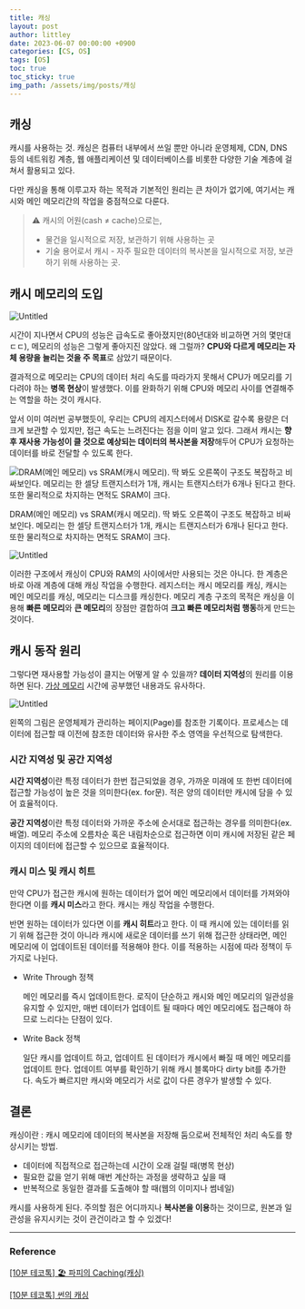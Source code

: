 ```yaml
---
title: 캐싱
layout: post
author: littley
date: 2023-06-07 00:00:00 +0900
categories: [CS, OS]
tags: [OS]
toc: true
toc_sticky: true
img_path: /assets/img/posts/캐싱
---
```


## 캐싱

캐시를 사용하는 것. 캐싱은 컴퓨터 내부에서 쓰일 뿐만 아니라 운영체제, CDN, DNS 등의 네트워킹 계층, 웹 애플리케이션 및 데이터베이스를 비롯한 다양한 기술 계층에 걸쳐서 활용되고 있다. 

다만 캐싱을 통해 이루고자 하는 목적과 기본적인 원리는 큰 차이가 없기에, 여기서는 캐시와 메인 메모리간의 작업을 중점적으로 다룬다.

> ⚠️ 캐시의 어원(cash ≠ cache)으로는,
> - 물건을 일시적으로 저장, 보관하기 위해 사용하는 곳
> - 기술 용어로서 캐시 - 자주 필요한 데이터의 복사본을 일시적으로 저장, 보관하기 위해 사용하는 곳.

## 캐시 메모리의 도입

![Untitled](Untitled.png)

시간이 지나면서 CPU의 성능은 급속도로 좋아졌지만(80년대와 비교하면 거의 몇만대 ㄷㄷ), 메모리의 성능은 그렇게 좋아지진 않았다. 왜 그럴까? **CPU와 다르게 메모리는 자체 용량을 늘리는 것을 주 목표**로 삼았기 때문이다. 

결과적으로 메모리는 CPU의 데이터 처리 속도를 따라가지 못해서 CPU가 메모리를 기다려야 하는 **병목 현상**이 발생했다. 이를 완화하기 위해 CPU와 메모리 사이를 연결해주는 역할을 하는 것이 캐시다.

앞서 이미 여러번 공부했듯이, 우리는 CPU의 레지스터에서 DISK로 갈수록 용량은 더 크게 보관할 수 있지만, 접근 속도는 느려진다는 점을 이미 알고 있다. 그래서 캐시는 **향후 재사용 가능성이 클 것으로 예상되는 데이터의 복사본을 저장**해두어 CPU가 요청하는 데이터를 바로 전달할 수 있도록 한다.

![DRAM(메인 메모리) vs SRAM(캐시 메모리). 딱 봐도 오른쪽이 구조도 복잡하고 비싸보인다. 메모리는 한 셀당 트랜지스터가 1개, 캐시는 트랜지스터가 6개나 된다고 한다. 또한 물리적으로 차지하는 면적도 SRAM이 크다. ](Untitled%201.png)

DRAM(메인 메모리) vs SRAM(캐시 메모리). 딱 봐도 오른쪽이 구조도 복잡하고 비싸보인다. 메모리는 한 셀당 트랜지스터가 1개, 캐시는 트랜지스터가 6개나 된다고 한다. 또한 물리적으로 차지하는 면적도 SRAM이 크다. 

![Untitled](Untitled%202.png)

이러한 구조에서 캐싱이 CPU와 RAM의 사이에서만 사용되는 것은 아니다. 한 계층은 바로 아래 계층에 대해 캐싱 작업을 수행한다. 레지스터는 캐시 메모리를 캐싱, 캐시는 메인 메모리를 캐싱, 메모리는 디스크를 캐싱한다. 메모리 계층 구조의 목적은 캐싱을 이용해 **빠른 메모리**와 **큰 메모리**의 장점만 결합하여 **크고 빠른 메모리처럼 행동**하게 만드는 것이다.

## 캐시 동작 원리

그렇다면 재사용할 가능성이 클지는 어떻게 알 수 있을까? **데이터 지역성**의 원리를 이용하면 된다. [가상 메모리](https://littley-y.github.io/posts/가상메모리/) 시간에 공부했던 내용과도 유사하다. 

![Untitled](Untitled%203.png)

왼쪽의 그림은 운영체제가 관리하는 페이지(Page)를 참조한 기록이다. 프로세스는 데이터에 접근할 때 이전에 참조한 데이터와 유사한 주소 영역을 우선적으로 탐색한다.

### 시간 지역성 및 공간 지역성

**시간 지역성**이란 특정 데이터가 한번 접근되었을 경우, 가까운 미래에 또 한번 데이터에 접근할 가능성이 높은 것을 의미한다(ex. for문). 적은 양의 데이터만 캐시에 담을 수 있어 효율적이다.

**공간 지역성**이란 특정 데이터와 가까운 주소에 순서대로 접근하는 경우를 의미한다(ex. 배열). 메모리 주소에 오름차순 혹은 내림차순으로 접근하면 이미 캐시에 저장된 같은 페이지의 데이터에 접근할 수 있으므로 효율적이다.

### 캐시 미스 및 캐시 히트

만약 CPU가 접근한 캐시에 원하는 데이터가 없어 메인 메모리에서 데이터를 가져와야 한다면 이를 **캐시 미스**라고 한다. 캐시는 캐싱 작업을 수행한다. 

반면 원하는 데이터가 있다면 이를 **캐시 히트**라고 한다. 이 때 캐시에 있는 데이터를 읽기 위해 접근한 것이 아니라 캐시에 새로운 데이터를 쓰기 위해 접근한 상태라면, 메인 메모리에 이 업데이트된 데이터를 적용해야 한다. 이를 적용하는 시점에 따라 정책이 두 가지로 나뉜다. 

- Write Through 정책
    
    메인 메모리를 즉시 업데이트한다. 로직이 단순하고 캐시와 메인 메모리의 일관성을 유지할 수 있지만, 매번 데이터가 업데이트 될 때마다 메인 메모리에도 접근해야 하므로 느리다는 단점이 있다.
    
- Write Back 정책
    
    일단 캐시를 업데이트 하고, 업데이트 된 데이터가 캐시에서 빠질 때 메인 메모리를 업데이트 한다.  업데이트 여부를 확인하기 위해 캐시 블록마다 dirty bit를 추가한다. 속도가 빠르지만 캐시와 메모리가 서로 값이 다른 경우가 발생할 수 있다. 
    

## 결론

캐싱이란 : 캐시 메모리에 데이터의 복사본을 저장해 둠으로써 전체적인 처리 속도를 향상시키는 방법.

- 데이터에 직접적으로 접근하는데 시간이 오래 걸릴 때(병목 현상)
- 필요한 값을 얻기 위해 매번 계산하는 과정을 생략하고 싶을 때
- 반복적으로 동일한 결과를 도출해야 할 때(웹의 이미지나 썸네일)

캐시를 사용하게 된다. 주의할 점은 어디까지나 **복사본을 이용**하는 것이므로, 원본과 일관성을 유지시키는 것이 관건이라고 할 수 있겠다!

---

### Reference

[[10분 테코톡] 🏖 파피의 Caching(캐싱)](https://www.youtube.com/watch?v=JBFT4KyEvoY)

[[10분 테코톡] 썬의 캐싱](https://www.youtube.com/watch?v=H4J-8pPMvEU)